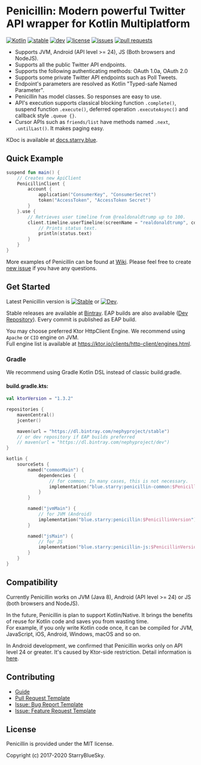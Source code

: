 # Penicillin: Modern powerful Twitter API wrapper for Kotlin Multiplatform

[![Kotlin](https://img.shields.io/badge/Kotlin-1.3.72-blue.svg)](https://kotlinlang.org)
[![stable](https://img.shields.io/bintray/v/nephyproject/stable/Penicillin.svg?label=stable)](https://github.com/NephyProject/Penicillin/releases/latest)
[![dev](https://img.shields.io/bintray/v/nephyproject/dev/Penicillin.svg?label=dev)](https://bintray.com/nephyproject/dev/Penicillin/_latestVersion)
[![license](https://img.shields.io/github/license/StarryBlueSky/Penicillin.svg)](https://github.com/StarryBlueSky/Penicillin/blob/master/LICENSE)
[![issues](https://img.shields.io/github/issues/StarryBlueSky/Penicillin.svg)](https://github.com/StarryBlueSky/Penicillin/issues)
[![pull requests](https://img.shields.io/github/issues-pr/StarryBlueSky/Penicillin.svg)](https://github.com/StarryBlueSky/Penicillin/pulls)

* Supports JVM, Android (API level >= 24), JS (Both browsers and NodeJS).  
* Supports all the public Twitter API endpoints.  
* Supports the following authenticating methods: OAuth 1.0a, OAuth 2.0  
* Supports some private Twitter API endpoints such as Poll Tweets.  
* Endpoint's parameters are resolved as Kotlin "Typed-safe Named Parameter".  
* Penicillin has model classes. So responses are easy to use.  
* API's execution supports classical blocking function `.complete()`, suspend function `.execute()`, deferred operation `.executeAsync()` and callback style `.queue {}`.  
* Cursor APIs such as `friends/list` have methods named `.next`, `.untilLast()`. It makes paging easy.  

KDoc is available at [docs.starry.blue](https://docs.starry.blue/penicillin).  

## Quick Example

```kotlin
suspend fun main() {
    // Creates new ApiClient
    PenicillinClient {
        account {
            application("ConsumerKey", "ConsumerSecret")
            token("AccessToken", "AccessToken Secret")
        }
    }.use {
        // Retrieves user timeline from @realdonaldtrump up to 100.
        client.timeline.userTimeline(screenName = "realdonaldtrump", count = 100).execute().forEach { status ->
            // Prints status text.
            println(status.text)
        }
    }
}
```

More examples of Penicillin can be found at [Wiki](https://github.com/StarryBlueSky/Penicillin/wiki/Sample). Please feel free to create [new issue](https://github.com/StarryBlueSky/Penicillin/issues/new/choose) if you have any questions.

## Get Started

Latest Penicillin version is [![Stable](https://img.shields.io/bintray/v/nephyproject/stable/Penicillin.svg?label=stable)](https://bintray.com/nephyproject/stable/Penicillin/_latestVersion) or [![Dev](https://img.shields.io/bintray/v/nephyproject/dev/Penicillin.svg?label=dev)](https://bintray.com/nephyproject/dev/Penicillin/_latestVersion).  

Stable releases are available at [Bintray](https://bintray.com/nephyproject/stable/Penicillin). EAP builds are also available ([Dev Repository](https://bintray.com/nephyproject/dev/Penicillin)). Every commit is published as EAP build.  

You may choose preferred Ktor HttpClient Engine. We recommend using `Apache` or `CIO` engine on JVM.  
Full engine list is available at <https://ktor.io/clients/http-client/engines.html>.

### Gradle

We recommend using Gradle Kotlin DSL instead of classic build.gradle.  

#### build.gradle.kts:

```kotlin
val ktorVersion = "1.3.2"

repositories {
    mavenCentral()
    jcenter()

    maven(url = "https://dl.bintray.com/nephyproject/stable")
    // or dev repository if EAP builds preferred
    // maven(url = "https://dl.bintray.com/nephyproject/dev")
}

kotlin {
    sourceSets {
        named("commonMain") {
            dependencies {
                // for common; In many cases, this is not necessary.
                implementation("blue.starry:penicillin-common:$PenicillinVersion")
            }
        }

        named("jvmMain") {
            // for JVM (Android)
            implementation("blue.starry:penicillin:$PenicillinVersion")
        }

        named("jsMain") {
            // for JS
            implementation("blue.starry:penicillin-js:$PenicillinVersion")
        }
    }
}
```

## Compatibility

Currently Penicillin works on JVM (Java 8), Android (API level >= 24) or JS (both browsers and NodeJS).  

In the future, Penicillin is plan to support Kotlin/Native. It brings the benefits of reuse for Kotlin code and saves you from wasting time.  
For example, if you only write Kotlin code once, it can be compiled for JVM, JavaScript, iOS, Android, Windows, macOS and so on.  

In Android development, we confirmed that Penicillin works only on API level 24 or greater. It's caused by Ktor-side restriction. Detail information is [here](https://ktor.io/quickstart/faq.html#android-support).

## Contributing

* [Guide](https://github.com/NephyProject/Penicillin/blob/master/CONTRIBUTING.md)
* [Pull Request Template](https://github.com/NephyProject/Penicillin/blob/master/PULL_REQUEST_TEMPLATE.md)
* [Issue: Bug Report Template](https://github.com/NephyProject/Penicillin/blob/master/.github/ISSUE_TEMPLATE/bug-report.md)
* [Issue: Feature Request Template](https://github.com/NephyProject/Penicillin/blob/master/.github/ISSUE_TEMPLATE/feature-request.md)

## License

Penicillin is provided under the MIT license.  

Copyright (c) 2017-2020 StarryBlueSky.
